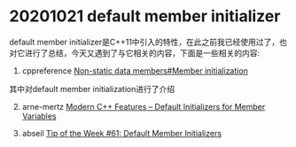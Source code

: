 # 20201021 default member initializer

default member initializer是C++11中引入的特性，在此之前我已经使用过了，也对它进行了总结，今天又遇到了与它相关的内容，下面是一些相关的内容:



1) cppreference [Non-static data members#Member initialization](https://en.cppreference.com/w/cpp/language/data_members)

其中对default member initialization进行了介绍

2) arne-mertz [Modern C++ Features – Default Initializers for Member Variables](https://arne-mertz.de/2015/08/new-c-features-default-initializers-for-member-variables/)

3) abseil [Tip of the Week #61: Default Member Initializers](https://abseil.io/tips/61)